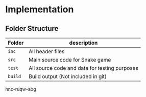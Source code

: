 # Implementation

## Folder Structure
Folder        | description
--------------| ----------------------------------------------
`inc`         | All header files
`src`         | Main source code for Snake game
`test`        | All source code and data for testing purposes
`build`       | Build output (Not included in git)
hnc-ruqw-abg
